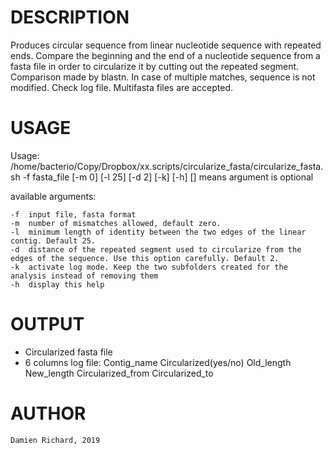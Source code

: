 # DESCRIPTION
Produces circular sequence from linear nucleotide sequence with repeated ends.
Compare the beginning and the end of a nucleotide sequence from a fasta file in order to circularize it by cutting out the repeated segment. Comparison made by blastn. In case of multiple matches, sequence is not modified. Check log file. Multifasta files are accepted.

# USAGE

Usage: /home/bacterio/Copy/Dropbox/xx.scripts/circularize_fasta/circularize_fasta.sh -f fasta_file [-m 0] [-l 25] [-d 2] [-k] [-h]
[] means argument is optional

available arguments:

	-f	input file, fasta format
	-m	number of mismatches allowed, default zero.
	-l	minimum length of identity between the two edges of the linear contig. Default 25.
	-d	distance of the repeated segment used to circularize from the edges of the sequence. Use this option carefully. Default 2.
	-k	activate log mode. Keep the two subfolders created for the analysis instead of removing them 
	-h	display this help

# OUTPUT

- Circularized fasta file
- 6 columns log file: Contig_name Circularized(yes/no) Old_length New_length Circularized_from Circularized_to

# AUTHOR

	Damien Richard, 2019

